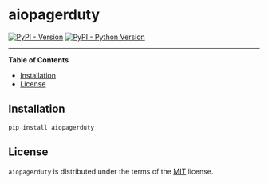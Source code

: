 # aiopagerduty

[![PyPI - Version](https://img.shields.io/pypi/v/aiopagerduty.svg)](https://pypi.org/project/aiopagerduty)
[![PyPI - Python Version](https://img.shields.io/pypi/pyversions/aiopagerduty.svg)](https://pypi.org/project/aiopagerduty)

-----

**Table of Contents**

- [Installation](#installation)
- [License](#license)

## Installation

```console
pip install aiopagerduty
```

## License

`aiopagerduty` is distributed under the terms of the [MIT](https://spdx.org/licenses/MIT.html) license.
